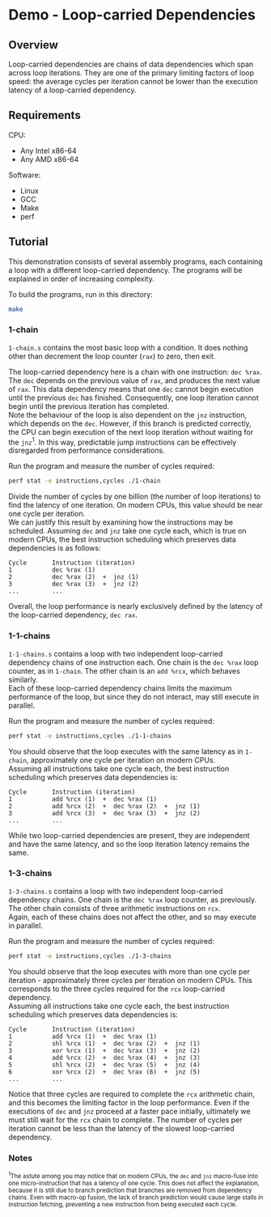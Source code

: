 # Demo - Loop-carried Dependencies

## Overview

Loop-carried dependencies are chains of data dependencies which span across loop iterations. They are one of the primary limiting factors of loop speed: the average cycles per iteration cannot be lower than the execution latency of a loop-carried dependency.

## Requirements

CPU:

- Any Intel x86-64
- Any AMD x86-64

Software:

- Linux
- GCC
- Make
- perf

## Tutorial

This demonstration consists of several assembly programs, each containing a loop with a different loop-carried dependency. The programs will be explained in order of increasing complexity.

To build the programs, run in this directory:

```bash
make
```

### 1-chain

`1-chain.s` contains the most basic loop with a condition. It does nothing other than decrement the loop counter (`rax`) to zero, then exit.

The loop-carried dependency here is a chain with one instruction: `dec %rax`. The `dec` depends on the previous value of `rax`, and produces the next value of `rax`. This data dependency means that one `dec` cannot begin execution until the previous `dec` has finished. Consequently, one loop iteration cannot begin until the previous iteration has completed.  
Note the behaviour of the loop is also dependent on the `jnz` instruction, which depends on the `dec`. However, if this branch is predicted correctly, the CPU can begin execution of the next loop iteration without waiting for the `jnz`<sup>1</sup>. In this way, predictable jump instructions can be effectively disregarded from performance considerations.

Run the program and measure the number of cycles required:

```bash
perf stat -e instructions,cycles ./1-chain
```

Divide the number of cycles by one billion (the number of loop iterations) to find the latency of one iteration. On modern CPUs, this value should be near one cycle per iteration.  
We can justify this result by examining how the instructions may be scheduled. Assuming `dec` and `jnz` take one cycle each, which is true on modern CPUs, the best instruction scheduling which preserves data dependencies is as follows:

```text
Cycle       Instruction (iteration)
1           dec %rax (1)
2           dec %rax (2)  +  jnz (1)
3           dec %rax (3)  +  jnz (2)
...         ...
```

Overall, the loop performance is nearly exclusively defined by the latency of the loop-carried dependency, `dec rax`.

### 1-1-chains

`1-1-chains.s` contains a loop with two independent loop-carried dependency chains of one instruction each. One chain is the `dec %rax` loop counter, as in `1-chain`. The other chain is an `add %rcx`, which behaves similarly.  
Each of these loop-carried dependency chains limits the maximum performance of the loop, but since they do not interact, may still execute in parallel.

Run the program and measure the number of cycles required:

```bash
perf stat -e instructions,cycles ./1-1-chains
```

You should observe that the loop executes with the same latency as in `1-chain`, approximately one cycle per iteration on modern CPUs.  
Assuming all instructions take one cycle each, the best instruction scheduling which preserves data dependencies is:

```text
Cycle       Instruction (iteration)
1           add %rcx (1)  +  dec %rax (1)
2           add %rcx (2)  +  dec %rax (2)  +  jnz (1)
3           add %rcx (3)  +  dec %rax (3)  +  jnz (2)
...         ...
```

While two loop-carried dependencies are present, they are independent and have the same latency, and so the loop iteration latency remains the same.

### 1-3-chains

`1-3-chains.s` contains a loop with two independent loop-carried dependency chains. One chain is the `dec %rax` loop counter, as previously. The other chain consists of three arithmetic instructions on `rcx`.  
Again, each of these chains does not affect the other, and so may execute in parallel.

Run the program and measure the number of cycles required:

```bash
perf stat -e instructions,cycles ./1-3-chains
```

You should observe that the loop executes with more than one cycle per iteration - approximately three cycles per iteration on modern CPUs. This corresponds to the three cycles required for the `rcx` loop-carried dependency.  
Assuming all instructions take one cycle each, the best instruction scheduling which preserves data dependencies is:

```text
Cycle       Instruction (iteration)
1           add %rcx (1)  +  dec %rax (1)
2           shl %rcx (1)  +  dec %rax (2)  +  jnz (1)
3           xor %rcx (1)  +  dec %rax (3)  +  jnz (2)
4           add %rcx (2)  +  dec %rax (4)  +  jnz (3)
5           shl %rcx (2)  +  dec %rax (5)  +  jnz (4)
6           xor %rcx (2)  +  dec %rax (6)  +  jnz (5)
...         ...
```

Notice that three cycles are required to complete the `rcx` arithmetic chain, and this becomes the limiting factor in the loop performance. Even if the executions of `dec` and `jnz` proceed at a faster pace initially, ultimately we must still wait for the `rcx` chain to complete. The number of cycles per iteration cannot be less than the latency of the slowest loop-carried dependency.

### Notes

<small><sup>1</sup>The astute among you may notice that on modern CPUs, the `dec` and `jnz` macro-fuse into one micro-instruction that has a latency of one cycle. This does not affect the explanation, because it is still due to branch prediction that branches are removed from dependency chains. Even with macro-op fusion, the lack of branch prediction would cause large stalls in instruction fetching, preventing a new instruction from being executed each cycle.</small>
